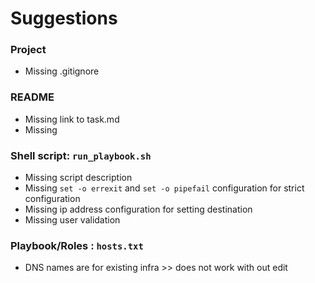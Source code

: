 # Suggestions

### Project
- Missing .gitignore

### README
- Missing link to task.md
- Missing 

### Shell script: `run_playbook.sh`

- Missing script description
- Missing `set -o errexit` and `set -o pipefail` configuration  for strict configuration
- Missing ip address configuration for setting destination
- Missing user validation

### Playbook/Roles : `hosts.txt`

- DNS names are for existing infra >> does not work with out edit
